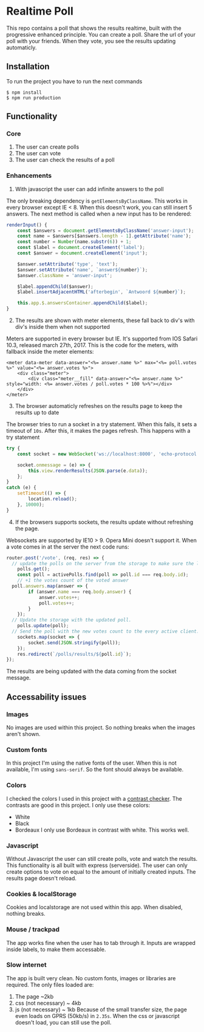 # Realtime Poll
This repo contains a poll that shows the results realtime, built with the progressive enhanced principle. You can create a poll. Share the url of your poll with your friends. When they vote, you see the results updating automaticly.

## Installation
To run the project you have to run the next commands
```
$ npm install
$ npm run production
```

## Functionality
### Core
1. The user can create polls
2. The user can vote
3. The user can check the results of a poll

### Enhancements
1. With javascript the user can add infinite answers to the poll

The only breaking dependency is `getElementsByClassName`. This works in every browser except IE < 8. When this doesn't work, you can still insert 5 answers. The next method is called when a new input has to be rendered:
```js
renderInput() {
	const $answers = document.getElementsByClassName('answer-input');
	const name = $answers[$answers.length - 1].getAttribute('name');
	const number = Number(name.substr(6)) + 1;
	const $label = document.createElement('label');
	const $answer = document.createElement('input');

	$answer.setAttribute('type', 'text');
	$answer.setAttribute('name', `answer${number}`);
	$answer.className = 'answer-input';

	$label.appendChild($answer);
	$label.insertAdjacentHTML('afterbegin', `Antwoord ${number}`);

	this.app.$.answersContainer.appendChild($label);
}
```


2. The results are shown with meter elements, these fall back to div's with div's inside them when not supported

Meters are supported in every browser but IE. It's supported from IOS Safari 10.3, released march 27th, 2017. This is the code for the meters, with fallback inside the meter elements:
```ejs
<meter data-meter data-answer="<%= answer.name %>" max="<%= poll.votes %>" value="<%= answer.votes %>">
	<div class="meter">
		<div class="meter__fill" data-answer="<%= answer.name %>" style="width: <%= answer.votes / poll.votes * 100 %>%"></div>
	</div>
</meter>
```


3. The browser automaticly refreshes on the results page to keep the results up to date

The browser tries to run a socket in a try statement. When this fails, it sets a timeout of `10s`. After this, it makes the pages refresh. This happens with a try statement
```js
try {
	const socket = new WebSocket('ws://localhost:8000', 'echo-protocol');

	socket.onmessage = (e) => {
		this.view.renderResults(JSON.parse(e.data));
	};
}
catch (e) {
	setTimeout(() => {
		location.reload();
	}, 10000);
}
```

4. If the browsers supports sockets, the results update without refreshing the page.

Websockets are supported by IE10 > 9. Opera Mini doesn't support it. When a vote comes in at the server the next code runs:
```js
router.post('/vote', (req, res) => {
  // update the polls on the server from the storage to make sure the latest results will be send back to the clients.
	polls.get(); 
	const poll = activePolls.find(poll => poll.id === req.body.id);
	// +1 the votes count of the voted answer
  poll.answers.map(answer => {
		if (answer.name === req.body.answer) {
			answer.votes++;
			poll.votes++;
		}
	});
  // Update the storage with the updated poll.
	polls.update(poll);
  // Send the poll with the new votes count to the every active client.
	sockets.map(socket => {
		socket.send(JSON.stringify(poll));
	});
	res.redirect(`/polls/results/${poll.id}`);
});
```
The results are being updated with the data coming from the socket message.

## Accessability issues
### Images
No images are used within this project. So nothing breaks when the images aren't shown.

### Custom fonts
In this project I'm using the native fonts of the user. When this is not available, I'm using `sans-serif`. So the font should always be available.

### Colors
I checked the colors I used in this project with a [contrast checker](http://webaim.org/resources/contrastchecker/). The contrasts are good in this project. I only use these colors:
* White
* Black
* Bordeaux
I only use Bordeaux in contrast with white. This works well.

### Javascript
Without Javascript the user can still create polls, vote and watch the results. This functionality is all built with express (serverside). The user can only create options to vote on equal to the amount of initially created inputs. The results page doesn't reload.

### Cookies & localStorage
Cookies and localstorage are not used within this app. When disabled, nothing breaks.

### Mouse / trackpad
The app works fine when the user has to tab through it. Inputs are wrapped inside labels, to make them accessable.

### Slow internet
The app is built very clean. No custom fonts, images or libraries are required. The only files loaded are:
1. The page ~2kb
2. css (not necessary) ~ 4kb
3. js (not necessary) ~ 1kb
Because of the small transfer size, the page even loads on GPRS (50kb/s) in `2.35s`. When the css or javascript doesn't load, you can still use the poll.
